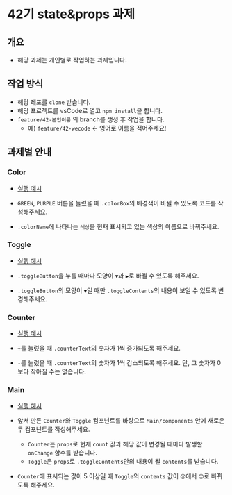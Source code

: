 # 42기 state&props 과제

## 개요

- 해당 과제는 개인별로 작업하는 과제입니다.

## 작업 방식

- 해당 레포를 `clone` 받습니다.
- 해당 프로젝트를 vsCode로 열고 `npm install`을 합니다.
- `feature/42-본인이름` 의 branch를 생성 후 작업을 합니다.
  - 예) `feature/42-wecode` <- 영어로 이름을 적어주세요!

## 과제별 안내

### Color

- [실행 예시](https://hwookim.github.io/state-n-props/color)

- `GREEN`, `PURPLE` 버튼을 눌렀을 때 `.colorBox`의 배경색이 바뀔 수 있도록 코드를 작성해주세요.
- `.colorName`에 나타나는 `색상`을 현재 표시되고 있는 색상의 이름으로 바꿔주세요.

### Toggle

- [실행 예시](https://hwookim.github.io/state-n-props/toggle)

- `.toggleButton`을 누를 때마다 모양이 `▼`과 `▶`로 바뀔 수 있도록 해주세요.
- `.toggleButton`의 모양이 `▼`일 때만 `.toggleContents`의 내용이 보일 수 있도록 변경해주세요.

### Counter

- [실행 예시](https://hwookim.github.io/state-n-props/counter)

- `+`를 눌렀을 때 `.counterText`의 숫자가 1씩 증가되도록 해주세요.
- `-`를 눌렀을 때 `.counterText`의 숫자가 1씩 감소되도록 해주세요. 단, 그 숫자가 0보다 작아질 수는 없습니다.

### Main

- [실행 예시](https://hwookim.github.io/state-n-props)

- 앞서 만든 `Counter`와 `Toggle` 컴포넌트를 바탕으로 `Main/components` 안에 새로운 두 컴포넌트를 작성해주세요.
  - `Counter`는 `props`로 현재 `count` 값과 해당 값이 변경될 때마다 발생할 `onChange` 함수를 받습니다.
  - `Toggle`은 `props`로 `.toggleContents`안의 내용이 될 `contents`를 받습니다.
- `Counter`에 표시되는 값이 5 이상일 때 `Toggle`의 `contents` 값이 `😢`에서 `😊`로 바뀌도록 해주세요.
